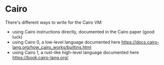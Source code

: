 # Cairo

There's different ways to write for the Cairo VM:

* using Cairo instructions directly, documented in the Cairo paper (good luck) 
* using Cairo 0, a low-level language documented here https://docs.cairo-lang.org/how_cairo_works/builtins.html
* using Cairo 1, a rust-like high-level language documented here https://book.cairo-lang.org/
